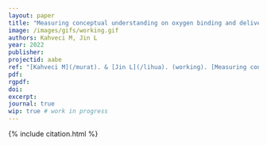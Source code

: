 ```yaml
---
layout: paper
title: "Measuring conceptual understanding on oxygen binding and delivery in a biochemistry course"
image: /images/gifs/working.gif
authors: Kahveci M, Jin L
year: 2022
publisher: 
projectid: aabe
ref: "[Kahveci M](/murat). & [Jin L](/lihua). (working). [Measuring conceptual understanding on oxygen binding and delivery in a biochemistry course](/hny)."
pdf:
rgpdf: 
doi:
excerpt:
journal: true
wip: true # work in progress 
---
```


{% include citation.html %}